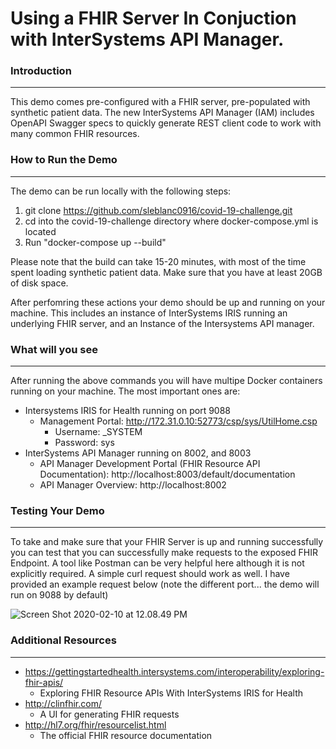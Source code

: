 # Using a FHIR Server In Conjuction with InterSystems API Manager.

### Introduction

------

This demo comes pre-configured with a FHIR server, pre-populated with synthetic patient data.  The new InterSystems API Manager (IAM) includes OpenAPI Swagger specs to quickly generate REST client code to work with many common FHIR resources.   

### How to Run the Demo

------

The demo can be run locally with the following steps:

1. git clone https://github.com/sleblanc0916/covid-19-challenge.git
2. cd into the covid-19-challenge directory where docker-compose.yml is located
3. Run "docker-compose up --build"

Please note that the build can take 15-20 minutes, with most of the time spent loading synthetic patient data.  Make sure that you have at least 20GB of disk space.

After perfomring these actions your demo should be up and running on your machine. This includes an instance of InterSystems IRIS running an underlying FHIR server, and an Instance of the Intersystems API manager.



### What will you see

------

After running the above commands you will have multipe Docker containers running on your machine. The most important ones are:

- Intersystems IRIS for Health running on port 9088 
  - Management Portal: http://172.31.0.10:52773/csp/sys/UtilHome.csp
    - Username: _SYSTEM 
    - Password: sys
- InterSystems API Manager running on 8002, and 8003
  - API Manager Development Portal (FHIR Resource API Documentation): http://localhost:8003/default/documentation
  - API Manager Overview: http://localhost:8002



### Testing Your Demo

------



To take and make sure that your FHIR Server is up and running successfully you can test that you can successfully make requests to the exposed FHIR Endpoint. A tool like Postman can be very helpful here although it is not explicitly required. A simple curl request should work as well. I have provided an example request below (note the different port... the demo will run on 9088 by default)


![Screen Shot 2020-02-10 at 12.08.49 PM](./TestingDemo.png)



### Additional Resources

------

- https://gettingstartedhealth.intersystems.com/interoperability/exploring-fhir-apis/	
  - Exploring FHIR Resource APIs With InterSystems IRIS for Health
- http://clinfhir.com/
  - A UI for generating FHIR requests
- http://hl7.org/fhir/resourcelist.html
  - The official FHIR resource documentation

